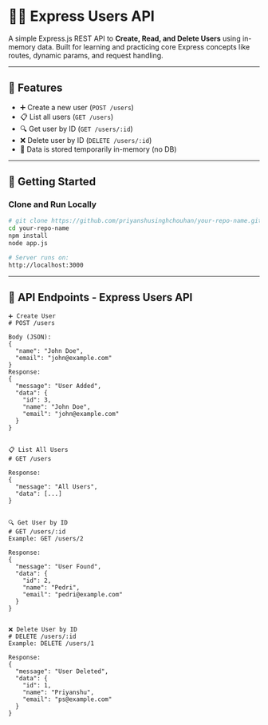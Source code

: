 # 🧑‍💻 Express Users API

A simple Express.js REST API to **Create, Read, and Delete Users** using in-memory data. Built for learning and practicing core Express concepts like routes, dynamic params, and request handling.

---

## 📌 Features

- ➕ Create a new user (`POST /users`)
- 📋 List all users (`GET /users`)
- 🔍 Get user by ID (`GET /users/:id`)
- ❌ Delete user by ID (`DELETE /users/:id`)
- 🧠 Data is stored temporarily in-memory (no DB)

---

## 🚀 Getting Started

### Clone and Run Locally

```bash
# git clone https://github.com/priyanshusinghchouhan/your-repo-name.git
cd your-repo-name
npm install
node app.js

# Server runs on:
http://localhost:3000
```

---

## 📮 API Endpoints - Express Users API
```
➕ Create User
# POST /users

Body (JSON):
{
  "name": "John Doe",
  "email": "john@example.com"
}
Response:
{
  "message": "User Added",
  "data": {
    "id": 3,
    "name": "John Doe",
    "email": "john@example.com"
  }
}


📋 List All Users
# GET /users

Response:
{
  "message": "All Users",
  "data": [...]
}


🔍 Get User by ID
# GET /users/:id
Example: GET /users/2

Response:
{
  "message": "User Found",
  "data": {
    "id": 2,
    "name": "Pedri",
    "email": "pedri@example.com"
  }
}


❌ Delete User by ID
# DELETE /users/:id
Example: DELETE /users/1

Response:
{
  "message": "User Deleted",
  "data": {
    "id": 1,
    "name": "Priyanshu",
    "email": "ps@example.com"
  }
}
```

